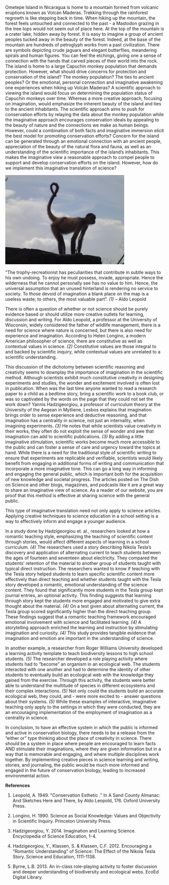 ﻿Ometepe Island in Nicaragua is home to a mountain formed from volcanic eruptions known as Volcán Maderas. Trekking through the rainforest regrowth is like stepping back in time.  When hiking up the mountain, the forest feels untouched and connected to the past - a Mastodon grazing in the tree tops would not seem out of place here.  At the top of the mountain is a crater lake, hidden away by forest.  It is easy to imagine a group of ancient peoples tucked away in the beauty of the forest.  Indeed, at the base of the mountain are hundreds of petroglyph works from a past civilization.  There are symbols depicting crude jaguars and elegant butterflies, meandering spirals and human figures.  You can feel the etchings, giving one a sense of connection with the hands that carved pieces of their world into the rock.  
The island is home to a large Capuchin monkey population that demands protection. However, what should drive concerns for protection and conservation of the island? The monkey population? The ties to ancient peoples? Or the emotional, personal connection and imaginative awakening one experiences when hiking up Volcán Maderas? A scientific approach to viewing the island would focus on determining the population status of Capuchin monkeys over time. Whereas a more creative approach, focusing on imagination, would emphasize the inherent beauty of the island and ties to the ancient inhabitants. The scientific approach aims to push for conservation efforts by relaying the data about the monkey population while the imaginative approach encourages conservation ideals by appealing to the beauty of nature and the connections we make as human beings.  However, could a combination of both facts and imaginative immersion elicit the best model for promoting conservation efforts? Concern for the island can be generated through an emotional connection with an ancient people, appreciation of the beauty of the natural flora and fauna, as well as an understanding of the scientific importance of the island’s inhabitants. This makes the imaginative view a reasonable approach to compel people to support and develop conservation efforts on the island. However, how do we implement this imaginative translation of science? 
 
 ![](./images/Monkey.png)
 
“The trophy-recreationist has peculiarities that contribute in subtle ways to his own undoing. To enjoy he must possess, invade, appropriate. Hence the wilderness that he cannot personally see has no value to him. Hence, the universal assumption that an unused hinterland is rendering no service to society. To those devoid of imagination a blank place on the map is a useless waste; to others, the most valuable part”. *(1)*  – Aldo Leopold

There is often a question of whether or not science should be purely evidence based or should utilize more creative outlets for learning, discussion and writing. For Aldo Leopold, a professor at the University of Wisconsin, widely considered the father of wildlife management, there is a need for science where nature is concerned, but there is also need for experience and imagination.  According to Helen Longino, a modern American philosopher of science, there are constitutive as well as contextual values in science. *(2)*  Constitutive values are those integral to and backed by scientific inquiry, while contextual values are unrelated to a scientific understanding.  

This discussion of the dichotomy between scientific reasoning and creativity seems to downplay the importance of imagination in the scientific method. Although scientists exhibit much constitutive creativity in designing experiments and studies, the wonder and excitement involved is often lost in publication. When was the last time anyone wanted to read a research paper to a child as a bedtime story, bring a scientific work to a book club, or was so captivated by the words on the page that they could not set the work down? Yannis Hadzigeorgiou, a professor of curriculum theory at the University of the Aegean in Mytliene, Lesbos explains that imagination brings order to sense experience and deductive reasoning, and that imagination has a centrality in science, not just an internality, when imagining experiments. *(3)*  He notes that while scientists value creativity in their works, they often do not exploit the sense of wonder and awe that imagination can add to scientific publications. *(3)*  By adding a little imaginative stimulation, scientific works become much more accessible to the public and can foster a sense of care and urgency toward the topics at hand. While there is a need for the traditional style of scientific writing to ensure that experiments are replicable and verifiable, scientists would likely benefit from engaging in additional forms of writing and communication that incorporate a more imaginative tone. This can go a long way in informing and engaging the general public, which is important both for the acquisition of new knowledge and societal progress. The articles posted on The Dish on Science and other blogs, magazines, and podcasts like it are a great way to share an imaginative view of science. As a reader of our website, you are proof that this method is effective at sharing science with the general public.

This type of imaginative translation need not only apply to science articles. Applying creative techniques to science education in a school setting is a way to effectively inform and engage a younger audience. 

In a study done by Hadzigeorgiou et. al., researchers looked at how a romantic teaching style, emphasizing the teaching of scientific content through stories, would affect different aspects of learning in a school curriculum. *(4)*  The researchers used a story describing Nikola Tesla’s discovery and application of alternating current to teach students between the ages of fourteen and seventeen about electricity. They compared the students’ retention of the material to another group of students taught with typical direct instruction. The researchers wanted to know if teaching with the Tesla story helped students to learn specific scientific content more effectively than direct teaching and whether students taught with the Tesla story developed a romantic, emotional understanding of the science content. They found that significantly more students in the Tesla group kept journal entries, an optional activity. This finding suggests that learning through story kept the students more engaged and motivated to give extra thought about the material. *(4)*  On a test given about alternating current, the Tesla group scored significantly higher than the direct teaching group.  These findings suggest that a romantic teaching framework encouraged emotional involvement with science and facilitated learning. *(4)* A storytelling approach enriched the learning and instruction by stimulating imagination and curiosity. *(4)*  This study provides tangible evidence that imagination and emotion are important in the understanding of science.

In another example, a researcher from Roger Williams University developed a learning activity template to teach biodiversity lessons to high school students. *(5)*  The researcher developed a role playing activity where students had to “become” an organism in an ecological web. The students interacted with one another and had to determine the identity of other students to eventually build an ecological web with the knowledge they gained from the exercise. Through this activity, the students were better able to understand the multitude of species in different ecosystems and their complex interactions. *(5)*  Not only could the students build an accurate ecological web, they could, and - were more excited to - answer questions about their systems. *(5)* While these examples of interactive, imaginative teaching only apply to the settings in which they were conducted, they are an encouraging implementation of the employment of imagination as a centrality in science. 

In conclusion, to have an effective system in which the public is informed and active in conservation biology, there needs to be a release from the “either or” type thinking about the place of creativity in science.  There should be a system in place where people are encouraged to learn facts AND stimulate their imaginations, where they are given information but in a way that is memorable and engaging, and where multiple disciplines work together.  By implementing creative pieces in science learning and writing, stories, and journaling, the public would be much more informed and engaged in the future of conservation biology, leading to increased environmental action.

**References**

1. Leopold, A. 1949. "Conservation Esthetic ." In A Sand County Almanac: And Sketches Here and There, by Aldo Leopold, 176. Oxford University Press.

2. Longino, H. 1990. Science as Social Knowledge: Values and Objectivity in Scientific Inquiry. Princeton University Press.

3. Hadzigeorgiou, Y. 2014. Imagination and Learning Science. Encyclopedia of Science Education,  1-4.

4. Hadzigeorgiou, Y., Klassen, S. & Klassen, C.F. 2012. Encouraging a “Romantic Understanding” of Science: The Effect of the Nikola Tesla Story. Science and Education,  1111-1138.

5. Byrne, L.B. 2013. An in-class role-playing activity to foster discussion and deeper understanding of biodiversity and ecological webs. EcoEd Digital Library.

